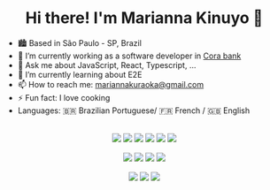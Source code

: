 <div align="center">
  <h1>Hi there! I'm Marianna Kinuyo 👋</h1>
</div>

- 🏙️  Based in São Paulo - SP, Brazil
- 🔭 I’m currently working as a software developer in [Cora bank](https://www.cora.com.br/)
- 💬 Ask me about JavaScript, React, Typescript, ...
- 🌱 I’m currently learning about E2E
- 📫 How to reach me: mariannakuraoka@gmail.com
- ⚡ Fun fact: I love cooking
- Languages: 🇧🇷 Brazilian Portuguese/ 🇫🇷 French / 🇬🇧 English

##

  <div style="display: inline_block" align="center">
    <img align="center" src="https://img.shields.io/badge/HTML5-E34F26?style=for-the-badge&logo=html5&logoColor=white"/>
    <img align="center" src="https://img.shields.io/badge/CSS3-1572B6?style=for-the-badge&logo=css3&logoColor=white" />
    <img align="center" src="https://img.shields.io/badge/Sass-CC6699?style=for-the-badge&logo=sass&logoColor=white" />
    <img align="center" src="https://img.shields.io/badge/JavaScript-F7DF1E?style=for-the-badge&logo=javascript&logoColor=black" />
    <img align="center" src="https://img.shields.io/badge/TypeScript-007ACC?style=for-the-badge&logo=typescript&logoColor=white" />
    <img align="center" src="https://img.shields.io/badge/React-20232A?style=for-the-badge&logo=react&logoColor=61DAFB" />
  </div>
  <br>
  <div style="display: inline_block"  align="center">
    <img align="center" src="https://img.shields.io/badge/Jest-323330?style=for-the-badge&logo=Jest&logoColor=white" />
    <img align="center" src="https://img.shields.io/badge/testing%20library-323330?style=for-the-badge&logo=testing-library&logoColor=red" />
    <img align="center" src="https://img.shields.io/badge/GIT-E44C30?style=for-the-badge&logo=git&logoColor=white" />
    <img align="center" src="https://img.shields.io/badge/styled--components-DB7093?style=for-the-badge&logo=styled-components&logoColor=white" />
  </div>
  <br>
  <div style="display: inline_block"  align="center">
    <img align="center" src="https://img.shields.io/badge/Node.js-43853D?style=for-the-badge&logo=node.js&logoColor=white" />
    <img align="center" src="https://img.shields.io/badge/Vue.js-35495E?style=for-the-badge&logo=vue.js&logoColor=4FC08D" />
    <img align="center" src="https://img.shields.io/badge/PHP-777BB4?style=for-the-badge&logo=php&logoColor=white" />
  </div>
